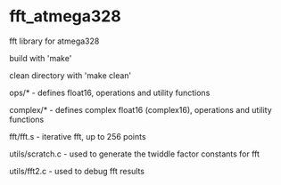 # fft_atmega328
fft library for atmega328

build with 'make'

clean directory with 'make clean'

ops/* - defines float16, operations and utility functions


complex/* - defines complex float16 (complex16), operations and utility functions

fft/fft.s - iterative fft, up to 256 points

utils/scratch.c - used to generate the twiddle factor constants for fft

utils/fft2.c - used to debug fft results
